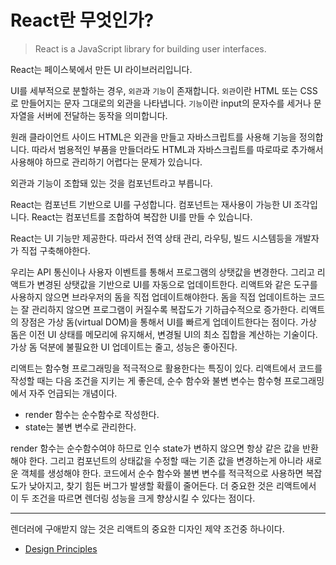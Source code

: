 # React란 무엇인가?

> React is a JavaScript library for building user interfaces.

React는 페이스북에서 만든 UI 라이브러리입니다.

UI를 세부적으로 분할하는 경우, `외관`과 `기능`이 존재합니다. `외관`이란 HTML 또는 CSS로 만들어지는 문자 그대로의 외관을 나타냅니다. `기능`이란 input의 문자수를 세거나 문자열을 서버에 전달하는 동작을 의미합니다.

원래 클라이언트 사이드 HTML은 외관을 만들고 자바스크립트를 사용해 기능을 정의합니다. 따라서 범용적인 부품을 만들더라도 HTML과 자바스크립트를 따로따로 추가해서 사용해야 하므로 관리하기 어렵다는 문제가 있습니다.

외관과 기능이 조합돼 있는 것을 컴포넌트라고 부릅니다.

React는 컴포넌트 기반으로 UI를 구성합니다. 컴포넌트는 재사용이 가능한 UI 조각입니다. React는 컴포넌트를 조합하여 복잡한 UI를 만들 수 있습니다.

React는 UI 기능만 제공한다. 따라서 전역 상태 관리, 라우팅, 빌드 시스템등을 개발자가 직접 구축해야한다.

우리는 API 통신이나 사용자 이벤트를 통해서 프로그램의 상탯값을 변경한다. 그리고 리액트가 변경된 상탯값을 기반으로 UI를 자동으로 업데이트한다. 리액트와 같은 도구를 사용하지 않으면 브라우저의 돔을 직접 업데이트해야한다. 돔을 직접 업데이트하는 코드는 잘 관리하지 않으면 프로그램이 커질수록 복잡도가 기하급수적으로 증가한다. 리액트의 장점은 가상 돔(virtual DOM)을 통해서 UI를 빠르게 업데이트한다는 점이다. 가상 돔은 이전 UI 상태를 메모리에 유지해서, 변경될 UI의 최소 집합을 계산하는 기술이다. 가상 돔 덕분에 불필요한 UI 업데이트는 줄고, 성능은 좋아진다.

리액트는 함수형 프로그래밍을 적극적으로 활용한다는 특징이 있다. 리액트에서 코드를 작성할 때는 다음 조건을 지키는 게 좋은데, 순수 함수와 불변 변수는 함수형 프로그래밍에서 자주 언급되는 개념이다.

- render 함수는 순수함수로 작성한다.
- state는 불변 변수로 관리한다.

render 함수는 순수함수여야 하므로 인수 state가 변하지 않으면 항상 같은 값을 반환해야 한다. 그리고 컴포넌트의 상태값을 수정할 때는 기존 값을 변경하는게 아니라 새로운 객체를 생성해야 한다. 코드에서 순수 함수와 불변 변수를 적극적으로 사용하면 복잡도가 낮아지고, 찾기 힘든 버그가 발생할 확률이 줄어든다. 더 중요한 것은 리액트에서 이 두 조건을 따르면 렌더링 성능을 크게 향상시킬 수 있다는 점이다.

---

렌더러에 구애받지 않는 것은 리액트의 중요한 디자인 제약 조건중 하나이다.

- [Design Principles](https://legacy.reactjs.org/docs/design-principles.html)
